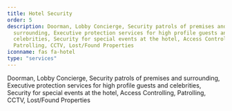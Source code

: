 ```yaml
---
title: Hotel Security
order: 5
description: Doorman, Lobby Concierge, Security patrols of premises and
  surrounding, Executive protection services for high profile guests and
  celebrities, Security for special events at the hotel, Access Controlling,
  Patrolling, CCTV, Lost/Found Properties
iconname: fas fa-hotel
type: "services"
---
```

Doorman, Lobby Concierge, Security patrols of premises and surrounding, Executive protection services for high profile guests and celebrities, Security for special events at the hotel, Access Controlling, Patrolling, CCTV, Lost/Found Properties